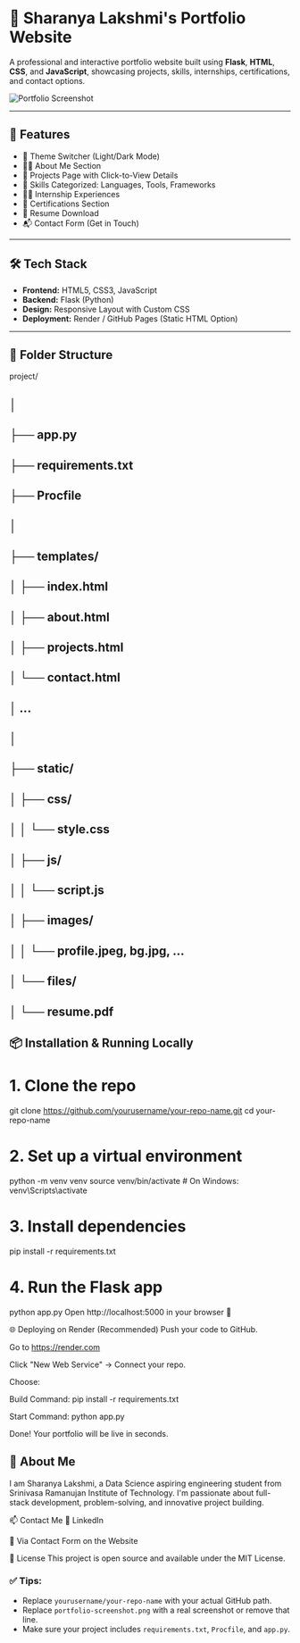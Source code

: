
# 💼 Sharanya Lakshmi's Portfolio Website

A professional and interactive portfolio website built using **Flask**, **HTML**, **CSS**, and **JavaScript**, showcasing projects, skills, internships, certifications, and contact options.

![Portfolio Screenshot](static/images/portfolio-screenshot.png)

---

## 🚀 Features

- 🔄 Theme Switcher (Light/Dark Mode)
- 🧑‍💻 About Me Section
- 📂 Projects Page with Click-to-View Details
- 🧠 Skills Categorized: Languages, Tools, Frameworks
- 👩‍🏫 Internship Experiences
- 🏅 Certifications Section
- 📄 Resume Download
- 📬 Contact Form (Get in Touch)

---

## 🛠️ Tech Stack

- **Frontend:** HTML5, CSS3, JavaScript
- **Backend:** Flask (Python)
- **Design:** Responsive Layout with Custom CSS
- **Deployment:** Render / GitHub Pages (Static HTML Option)

---

## 📁 Folder Structure
project/
## │
## ├── app.py
## ├── requirements.txt
## ├── Procfile
## │
## ├── templates/
## │ ├── index.html
## │ ├── about.html
## │ ├── projects.html
## │ └── contact.html
## │ ...
## │
## ├── static/
## │ ├── css/
## │ │ └── style.css
## │ ├── js/
## │ │ └── script.js
## │ ├── images/
## │ │ └── profile.jpeg, bg.jpg, ...
## │ └── files/
## │ └── resume.pdf


## 📦 Installation & Running Locally


# 1. Clone the repo
git clone https://github.com/yourusername/your-repo-name.git
cd your-repo-name

# 2. Set up a virtual environment
python -m venv venv
source venv/bin/activate  # On Windows: venv\Scripts\activate

# 3. Install dependencies
pip install -r requirements.txt

# 4. Run the Flask app
python app.py
Open http://localhost:5000 in your browser 🚀

🌐 Deploying on Render (Recommended)
Push your code to GitHub.

Go to https://render.com

Click "New Web Service" → Connect your repo.

Choose:

Build Command: pip install -r requirements.txt

Start Command: python app.py

Done! Your portfolio will be live in seconds.

## 👤 About Me
I am Sharanya Lakshmi, a Data Science aspiring engineering student from Srinivasa Ramanujan Institute of Technology. I'm passionate about full-stack development, problem-solving, and innovative project building.

📫 Contact Me
💼 LinkedIn

📧 Via Contact Form on the Website

📃 License
This project is open source and available under the MIT License.



### ✅ Tips:
- Replace `yourusername/your-repo-name` with your actual GitHub path.
- Replace `portfolio-screenshot.png` with a real screenshot or remove that line.
- Make sure your project includes `requirements.txt`, `Procfile`, and `app.py`.
